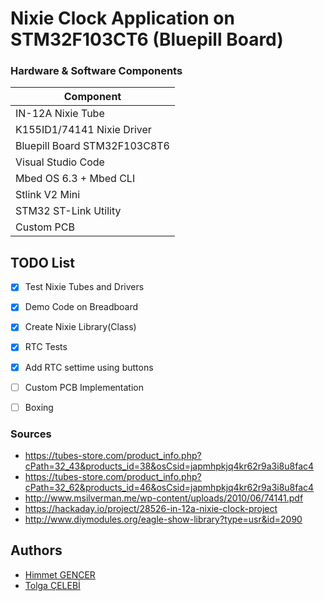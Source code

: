 # Nixie Clock Application on STM32F103CT6 (Bluepill Board)

### Hardware & Software Components
 
| Component                     |
| -----------------             | 
| IN-12A Nixie Tube             | 
| K155ID1/74141 Nixie Driver    |
| Bluepill Board STM32F103C8T6  |
| Visual Studio Code            |
| Mbed OS 6.3 + Mbed CLI        |
| Stlink V2 Mini                |
| STM32 ST-Link Utility         |
| Custom PCB                    |

## TODO List
- [x] Test Nixie Tubes and Drivers
- [x] Demo Code on Breadboard
- [x] Create Nixie Library(Class)
- [x] RTC Tests
- [x] Add RTC settime using buttons
- [ ] Custom PCB Implementation
- [ ] Boxing


### Sources
- https://tubes-store.com/product_info.php?cPath=32_43&products_id=38&osCsid=japmhpkjq4kr62r9a3i8u8fac4
- https://tubes-store.com/product_info.php?cPath=32_62&products_id=46&osCsid=japmhpkjq4kr62r9a3i8u8fac4
- http://www.msilverman.me/wp-content/uploads/2010/06/74141.pdf
- https://hackaday.io/project/28526-in-12a-nixie-clock-project
- http://www.diymodules.org/eagle-show-library?type=usr&id=2090

## Authors
- [Himmet  GENCER](https://www.linkedin.com/in/himmet-gencer-214b7020/)
- [Tolga ÇELEBİ](https://www.linkedin.com/in/tolga-%C3%A7elebi-337535146/)